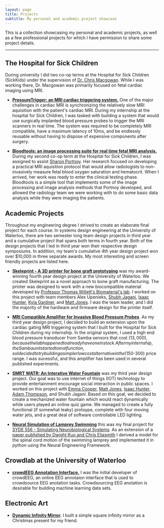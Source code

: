 ```yaml
---
layout: page
title: Projects
subtitle: My personal and academic project showcase
---
```


This is a collection showcasing my personal and academic projects, as well as a few professional projects for which I have permission to share some project details.


---

## The Hospital for Sick Children

During university I did two co-op terms at the Hospital for Sick Children (SickKids) under the supervision of [Dr. Chris Macgowan](http://www.sickkids.ca/AboutSickKids/Directory/People/M/christopher-macgowan-staff-profile.html). While I was working there, Dr. Macgowan was primarily focused on fetal cardiac imaging using MRI.

- **[PressureTrigger: an MRI cardiac triggering system.](pressuretrigger)** One of the major challenges in cardiac MRI is synchronizing the relatively slow MRI aquisition with the patient's cardiac MRI. During my internship at the hospital for Sick Children, I was tasked with building a system that would use surgically implanted blood pressure probes to trigger the MRI scanners in real time. The system was required to be completely MRI compatible, have a maximum latency of 10ms, and be endlessly reusable without having to dispose of expensive components after surgery.

- **[Bloodtools: an image processing suite for real time fetal MRI analysis.](bloodtools)** During my second co-op term at the Hospital for Sick Children, I was assigned to assist [Sharon Portnoy](http://www.mouseimaging.ca/about/contact.html). Her research focused on developing a practical MRI aquisition protocol that would allow radiologists to non-invasively measure fetal blood oxygen saturation and hematocrit. When I arrived, her work was ready to enter the clinical testing phase. Bloodtools is a simple tool that implements some of the image processing and image analysis methods that Portnoy developed, and allowed the radiology team we were working with to do some basic data analysis while they were imaging the patients.

## Academic Projects

Throughout my engineering degree I strived to create an elaborate final project for each course. In systems design engineering at the University of Waterloo, there are two semester long team design projects in third year and a cumulative project that spans both terms in fourth year. Both of the design projects that I led in third year won their respective design symposiums. In addition, my team's cumulative 4th year design project won over $10,000 in three separate awards. My most interesting and screen friendly projects are listed here.

- **[Skeleprint - A 3D printer for bone graft prototyping](skeleprint)** was my award-winning fourth year design project at the University of Waterloo. We created Skeleprint as a novel approach to bone graft manufacturing. The printer was designed to work with a new biocompatible material developed by [Professor Thomas Willett's Biomaterial's lab](https://uwaterloo.ca/systems-design-engineering/people-profiles/thomas-willett). I worked on this project with team members Alex Upenieks, [Shubh Jagani](http://www.shubhjagani.com/), [Isaac Hunter](https://isaachunter.ca/), [Kyla Gardner](https://www.linkedin.com/in/kyla-gardner-4a267163/), and [Matt Jones](https://www.linkedin.com/in/matt--jones/). I was the team leader, and I did the majority of the hardware and firmware design for the printer itself.

- **[MRI Compatible Amplifier for Invasive Blood Pressure Probes](/pdfs/SYDE_362_IBP_Measurement_System_Final_Report.pdf)**. As my third year design project, I decided to build an extension upon the cardiac gating MRI triggering system that I built for the Hospital for Sick Children during my internship. In the original system, I used a high end blood pressure transducer from Samba sensors that cost ($13,000), because the lab happened to already have one in stock. After my internship, the Samba unit started to malfunction, so I decided to try building a simpler low cost alternative in the ($150-300) price range. I was sucessful, and this amplifier has been used in several published experiments.

- **[SMRT WATR: An Interative Water Fountain](smrtwatr)** was my third year design project. Our goal was to use internet of things (IOT) technology to provide entertainment encourage social interaction in public spaces. I worked on this project with [Emma Cooper](https://www.linkedin.com/in/emmamcooper/), [Matt Jones](https://www.linkedin.com/in/matt--jones/), [Isaac Hunter](https://isaachunter.ca/), [Adam Thompson](http://adamthompson.ca/), and Shubh Jagani. Based on this goal, we decided to create a mechanized water fountain which would react dynamically while users played an online quiz game. We managed to create a fully functional (if somewhat leaky) protoype, complete with four moving water jets, and a great deal of software controllable LED lighting.

- **[Neural Simulation of Lamprey Swimming](../pdfs/LampreySwimming.pdf)** this was my final project for [SYDE 556 - Simulating Neurobiological Systems](http://compneuro.uwaterloo.ca/courses/syde-750.html). As an extension of a [paper published by Dwight Kuo and Chris Eliasmith](http://arts.uwaterloo.ca/~celiasmi/Papers/kuo.eliasmith.2004.zebrafish%20swimming.neuroc.pdf) I derived a model for the spinal cord motion of the swimming lamprey and implemented it in python using the Neural Engineering Framework.


## Crowdlab at the University of Waterloo

- **[crowdEEG Annotation Interface.](http://crowdeeg.ca/)** I was the initial developer of crowdEEG, an online EEG annotaion interface that is used to crowdsource EEG anotation tasks. Crowdsourcing EEG anotation is desirable for building machine learning data sets.

## Electronic Art

- **[Dynamic Infinity Mirror](infinitymirror).** I built a simple square infinity mirror as a Christmas present for my friend.
